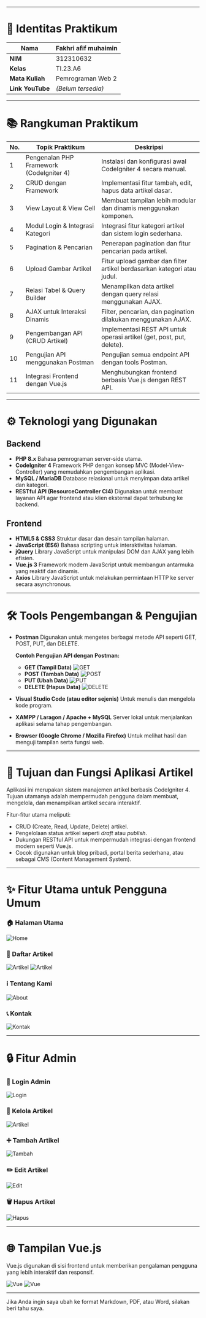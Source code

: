 
---

# **📝 Identitas Praktikum**

| **Nama**         | Fakhri afif muhaimin |
| ---------------- | -------------------  |
| **NIM**          | 312310632            |
| **Kelas**        | TI.23.A6             |
| **Mata Kuliah**  | Pemrograman Web 2    |
| **Link YouTube** | *(Belum tersedia)*   |

---

# **📚 Rangkuman Praktikum**

| **No.** | **Topik Praktikum**                      | **Deskripsi**                                                           |
| ------- | ---------------------------------------- | ----------------------------------------------------------------------- |
| 1       | Pengenalan PHP Framework (CodeIgniter 4) | Instalasi dan konfigurasi awal CodeIgniter 4 secara manual.             |
| 2       | CRUD dengan Framework                    | Implementasi fitur tambah, edit, hapus data artikel dasar.              |
| 3       | View Layout & View Cell                  | Membuat tampilan lebih modular dan dinamis menggunakan komponen.        |
| 4       | Modul Login & Integrasi Kategori         | Integrasi fitur kategori artikel dan sistem login sederhana.            |
| 5       | Pagination & Pencarian                   | Penerapan pagination dan fitur pencarian pada artikel.                  |
| 6       | Upload Gambar Artikel                    | Fitur upload gambar dan filter artikel berdasarkan kategori atau judul. |
| 7       | Relasi Tabel & Query Builder             | Menampilkan data artikel dengan query relasi menggunakan AJAX.          |
| 8       | AJAX untuk Interaksi Dinamis             | Filter, pencarian, dan pagination dilakukan menggunakan AJAX.           |
| 9       | Pengembangan API (CRUD Artikel)          | Implementasi REST API untuk operasi artikel (get, post, put, delete).   |
| 10      | Pengujian API menggunakan Postman        | Pengujian semua endpoint API dengan tools Postman.                      |
| 11      | Integrasi Frontend dengan Vue.js         | Menghubungkan frontend berbasis Vue.js dengan REST API.                 |

---

# **⚙️ Teknologi yang Digunakan**

## **Backend**

* **PHP 8.x**
  Bahasa pemrograman server-side utama.
* **CodeIgniter 4**
  Framework PHP dengan konsep MVC (Model-View-Controller) yang memudahkan pengembangan aplikasi.
* **MySQL / MariaDB**
  Database relasional untuk menyimpan data artikel dan kategori.
* **RESTful API (ResourceController CI4)**
  Digunakan untuk membuat layanan API agar frontend atau klien eksternal dapat terhubung ke backend.

## **Frontend**

* **HTML5 & CSS3**
  Struktur dasar dan desain tampilan halaman.
* **JavaScript (ES6)**
  Bahasa scripting untuk interaktivitas halaman.
* **jQuery**
  Library JavaScript untuk manipulasi DOM dan AJAX yang lebih efisien.
* **Vue.js 3**
  Framework modern JavaScript untuk membangun antarmuka yang reaktif dan dinamis.
* **Axios**
  Library JavaScript untuk melakukan permintaan HTTP ke server secara asynchronous.

---

# **🛠️ Tools Pengembangan & Pengujian**

* **Postman**
  Digunakan untuk mengetes berbagai metode API seperti GET, POST, PUT, dan DELETE.

  **Contoh Pengujian API dengan Postman:**

  * **GET (Tampil Data)**
    ![GET](https://github.com/user-attachments/assets/07917073-5d80-45f0-885f-c4006d64b623)
  * **POST (Tambah Data)**
    ![POST](https://github.com/user-attachments/assets/ee9e52ba-6825-4a18-9064-46c7639bfa56)
  * **PUT (Ubah Data)**
    ![PUT](https://github.com/user-attachments/assets/55855d14-7da2-45d7-b467-7eca9751f884)
  * **DELETE (Hapus Data)**
    ![DELETE](https://github.com/user-attachments/assets/df2c6fc1-58af-4cc1-b5c1-c2de5e74c2cf)

* **Visual Studio Code (atau editor sejenis)**
  Untuk menulis dan mengelola kode program.

* **XAMPP / Laragon / Apache + MySQL**
  Server lokal untuk menjalankan aplikasi selama tahap pengembangan.

* **Browser (Google Chrome / Mozilla Firefox)**
  Untuk melihat hasil dan menguji tampilan serta fungsi web.

---

# **📑 Tujuan dan Fungsi Aplikasi Artikel**

Aplikasi ini merupakan sistem manajemen artikel berbasis CodeIgniter 4. Tujuan utamanya adalah mempermudah pengguna dalam membuat, mengelola, dan menampilkan artikel secara interaktif.

Fitur-fitur utama meliputi:

* CRUD (Create, Read, Update, Delete) artikel.
* Pengelolaan status artikel seperti *draft* atau *publish*.
* Dukungan RESTful API untuk mempermudah integrasi dengan frontend modern seperti Vue.js.
* Cocok digunakan untuk blog pribadi, portal berita sederhana, atau sebagai CMS (Content Management System).

---

# **✨ Fitur Utama untuk Pengguna Umum**

### **🏠 Halaman Utama**

![Home](https://github.com/user-attachments/assets/afebcabc-c04f-415b-8945-8af329aaaf31)

### **📰 Daftar Artikel**

![Artikel](https://github.com/user-attachments/assets/bc99bcb5-05e6-4f6a-9931-a1d595aca517)
![Artikel](https://github.com/user-attachments/assets/26895b17-4248-41b6-a11a-699fa40b6dab)

### **ℹ️ Tentang Kami**

![About](https://github.com/user-attachments/assets/944e602c-818a-4dcd-9d92-06899e7b4fbb)

### **📞 Kontak**

![Kontak](https://github.com/user-attachments/assets/b3553e26-911a-4c77-b41a-f6fc7f8ed50c)

---

# **🔒 Fitur Admin**

### **🔐 Login Admin**

![Login](https://github.com/user-attachments/assets/bd97867b-e6d8-4543-a3ff-d97275887420)

### **📝 Kelola Artikel**

![Artikel](https://github.com/user-attachments/assets/d35db740-863b-4fc2-b53b-6585fd42d5ec)

### **➕ Tambah Artikel**

![Tambah](https://github.com/user-attachments/assets/8b757c96-9e7b-4149-9e6b-33f0dfc87b18)

### **✏️ Edit Artikel**

![Edit](https://github.com/user-attachments/assets/3d1c538b-57e1-4cd6-882e-70b74abc285c)

### **🗑️ Hapus Artikel**

![Hapus](https://github.com/user-attachments/assets/e7bdbde7-5353-4d2e-999b-ac52565a0b06)

---

# **🌐 Tampilan Vue.js**

Vue.js digunakan di sisi frontend untuk memberikan pengalaman pengguna yang lebih interaktif dan responsif.

![Vue](https://github.com/user-attachments/assets/05a77ab8-13cc-4606-8f13-db5428dc6c95)
![Vue](https://github.com/user-attachments/assets/38bd8bef-f97d-442c-bb6b-330347e64401)

---

Jika Anda ingin saya ubah ke format Markdown, PDF, atau Word, silakan beri tahu saya.
